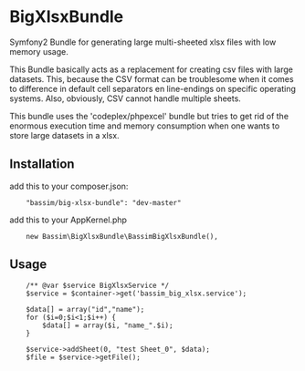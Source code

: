 BigXlsxBundle
=============

Symfony2 Bundle for generating large multi-sheeted xlsx files with low memory usage.

This Bundle basically acts as a replacement for creating csv files with large datasets.
This, because the CSV format can be troublesome when it comes to difference in default cell separators en line-endings on specific operating systems.
Also, obviously, CSV cannot handle multiple sheets.

This bundle uses the 'codeplex/phpexcel' bundle but tries to get rid of the enormous execution time and memory consumption when one wants to store large datasets in a xlsx.

Installation
------------

add this to your composer.json:

		"bassim/big-xlsx-bundle": "dev-master"

add this to your AppKernel.php

		new Bassim\BigXlsxBundle\BassimBigXlsxBundle(),

Usage
-----

		/** @var $service BigXlsxService */
		$service = $container->get('bassim_big_xlsx.service');

		$data[] = array("id","name");
		for ($i=0;$i<1;$i++) {
			$data[] = array($i, "name_".$i);
		}

		$service->addSheet(0, "test Sheet_0", $data);
		$file = $service->getFile();

  

